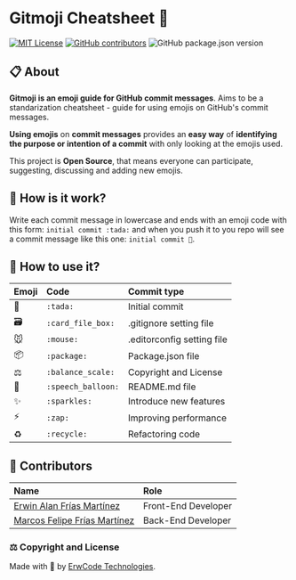 # Gitmoji Cheatsheet 👋

[![MIT License][mit-license-image]][mit-license-url]
[![GitHub contributors][contributors]][contributors-url]
![GitHub package.json version][version-url]

## 📋 About
**Gitmoji is an emoji guide for GitHub commit messages**. Aims to be a standarization cheatsheet - guide for using emojis on GitHub's commit messages.

**Using emojis** on **commit messages** provides an **easy way** of **identifying the purpose or intention of a commit** with only looking at the emojis used. 

This project is **Open Source**, that means everyone can participate, suggesting, discussing and adding new emojis.


## 🚧 How is it work?
Write each commit message in lowercase and ends with an emoji code with this form: `initial commit :tada:` and when you push it to you repo will see a commit message like this one: `initial commit 🎉`.


## 🎯 How to use it?

| Emoji                       | Code                          | Commit type                   |
|:----------------------------|:------------------------------|:------------------------------|
| :tada:                      | `:tada:`                      | Initial commit                |
| :card_file_box:             | `:card_file_box:`             | .gitignore setting file       |
| :mouse:                     | `:mouse:`                     | .editorconfig setting file    |
| :package:                   | `:package:`                   | Package.json file             |
| :balance_scale:             | `:balance_scale:`             | Copyright and License         |
| :speech_balloon:            | `:speech_balloon:`            | README.md file                |
| :sparkles:                  | `:sparkles:`                  | Introduce new features        |
| :zap:                       | `:zap:`                       | Improving performance         |
| :recycle:                   | `:recycle:`                   | Refactoring code              |


## 🍻 Contributors

| Name                                                              | Role                                       |
|:------------------------------------------------------------------|:-------------------------------------------|
| [Erwin Alan Frías Martínez](https://github.com/erwinfriasmtz)     | Front-End Developer                        |
| [Marcos Felipe Frías Martínez](https://github.com/Marcos-Frias)   | Back-End Developer                         |

### ⚖️ Copyright and License

Made with 💖 by [ErwCode Technologies](https://erwcode.com/).



[mit-license-image]: https://img.shields.io/github/license/erwcode/gitmoji-cheatsheet.svg
[mit-license-url]: https://github.com/erwcode/gitmoji-cheatsheet/blob/master/LICENSE

[contributors]: https://img.shields.io/github/contributors/erwcode/gitmoji-cheatsheet.svg?color=orange
[contributors-url]: https://github.com/erwcode/gitmoji-cheatsheet/graphs/contributors

[version-url]: https://img.shields.io/github/package-json/v/erwcode/gitmoji-cheatsheet.svg?color=red